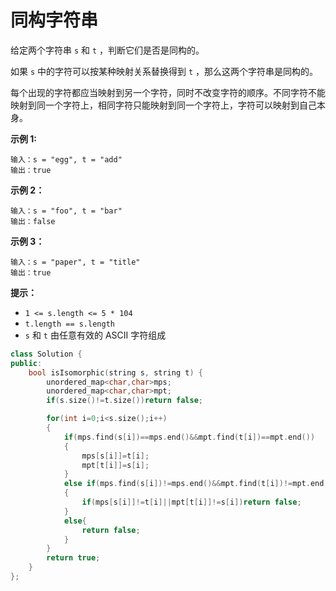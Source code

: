 # 同构字符串

给定两个字符串 `s` 和 `t` ，判断它们是否是同构的。

如果 `s` 中的字符可以按某种映射关系替换得到 `t` ，那么这两个字符串是同构的。

每个出现的字符都应当映射到另一个字符，同时不改变字符的顺序。不同字符不能映射到同一个字符上，相同字符只能映射到同一个字符上，字符可以映射到自己本身。

 

**示例 1:**

```
输入：s = "egg", t = "add"
输出：true
```

**示例 2：**

```
输入：s = "foo", t = "bar"
输出：false
```

**示例 3：**

```
输入：s = "paper", t = "title"
输出：true
```

 

**提示：**



- `1 <= s.length <= 5 * 104`
- `t.length == s.length`
- `s` 和 `t` 由任意有效的 ASCII 字符组成



```c++
class Solution {
public:
    bool isIsomorphic(string s, string t) {
        unordered_map<char,char>mps;
        unordered_map<char,char>mpt;
        if(s.size()!=t.size())return false;

        for(int i=0;i<s.size();i++)
        {
            if(mps.find(s[i])==mps.end()&&mpt.find(t[i])==mpt.end())
            {
                mps[s[i]]=t[i];
                mpt[t[i]]=s[i];
            }
            else if(mps.find(s[i])!=mps.end()&&mpt.find(t[i])!=mpt.end())
            {
                if(mps[s[i]]!=t[i]||mpt[t[i]]!=s[i])return false;
            }
            else{
                return false;
            }
        }
        return true;
    }
};
```

